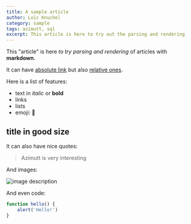```yaml
---
title: A sample article
author: Loïc Knuchel
category: sample
tags: azimutt, sql
excerpt: This article is here to try out the parsing and rendering
---
```


This "article" is here *to try parsing and rendering* of articles with **markdown**.

It can have [absolute link](https://azimutt.app) but also [relative ones](/blog).

Here is a list of features:

- text in *italic* or **bold**
- links
- lists
- emoji: 🤘

## title in good size

It can also have nice quotes:

> Azimutt is very interesting

And images:

![image description](https://images.unsplash.com/photo-1500648767791-00dcc994a43e?ixlib=rb-1.2.1&auto=format&fit=facearea&w=1310&h=873&q=80&facepad=3 "image title")

And even code:

```js
function hello() {
    alert('Hello!')
}
```
